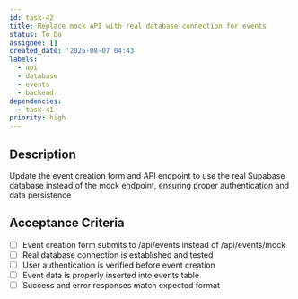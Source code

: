 ```yaml
---
id: task-42
title: Replace mock API with real database connection for events
status: To Do
assignee: []
created_date: '2025-08-07 04:43'
labels:
  - api
  - database
  - events
  - backend
dependencies:
  - task-41
priority: high
---
```


## Description

Update the event creation form and API endpoint to use the real Supabase database instead of the mock endpoint, ensuring proper authentication and data persistence

## Acceptance Criteria

- [ ] Event creation form submits to /api/events instead of /api/events/mock
- [ ] Real database connection is established and tested
- [ ] User authentication is verified before event creation
- [ ] Event data is properly inserted into events table
- [ ] Success and error responses match expected format
